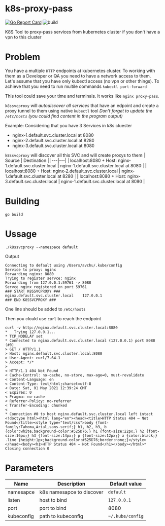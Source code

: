 # k8s-proxy-pass

[![Go Report Card](https://goreportcard.com/badge/github.com/avchu/k8s-proxy-pass)](https://goreportcard.com/report/github.com/avchu/k8s-proxy-pass) ![build](https://github.com/avchu/k8s-proxy-pass/actions/workflows/go.yml/badge.svg)


K8S Tool to proxy-pass services from kubernetes cluster if you don't have a vpn to this cluster

# Problem

You have a multiple `HTTP` endpoints at kubernetes cluster. To working with them as a Developer or QA you need to have a network access to them.
Let's assume that you have only kubectl access (no vpn or other things). To achieve that you need to run multile commands `kubectl port-forward`

This tool could save your time and terminals. It works like `nginx proxy-pass`.

`k8ssvcproxy` will *autodiscover all services* that have an edpoint and create a proxy tunnel to them using native `kubectl` tool
*Don't forget to update the `/etc/hosts` (you could find content in the program output)*

Example:
Considering that you have 3 Services in k8s cluester
- nginx-1.default.svc.cluster.local at 8080
- nginx-2.default.svc.cluster.local at 8280
- nginx-3.default.svc.cluster.local at 8080

`k8ssvcproxy` will discover all this SVC and will create proxys to them
| Source | Destination |
|---|---|
| localhost:8080 + Host: nginx-1.default.svc.cluster.local | nginx-1.default.svc.cluster.local at 8080 |
| localhost:8080 + Host: nginx-2.default.svc.cluster.local | nginx-1.default.svc.cluster.local at 8280 |
| localhost:8080 + Host: nginx-3.default.svc.cluster.local | nginx-1.default.svc.cluster.local at 8080 |

# Building
``` go build ```

# Ussage

```
./k8ssvcproxy --namespace default
```

Output

```
Connecting to default using /Users/avchu/.kube/config
Service to proxy: nginx
Forwarding nginx: 8080
Trying to register servce: nginx
Forwarding from 127.0.0.1:59761 -> 8080
Servce nginx registered on port 59761
### START K8SSVCPROXY ###
nginx.default.svc.cluster.local    127.0.0.1
### END K8SSVCPROXY ###
```
One line should be added to `/etc/hosts`

Then you clould use `curl` to reach the endpoint
```
curl -v http://nginx.default.svc.cluster.local:8080
*   Trying 127.0.0.1...
* TCP_NODELAY set
* Connected to nginx.default.svc.cluster.local (127.0.0.1) port 8080 (#0)
> GET / HTTP/1.1
> Host: nginx.default.svc.cluster.local:8080
> User-Agent: curl/7.64.1
> Accept: */*
>
< HTTP/1.1 404 Not Found
< Cache-Control: no-cache, no-store, max-age=0, must-revalidate
< Content-Language: en
< Content-Type: text/html;charset=utf-8
< Date: Sat, 01 May 2021 12:39:24 GMT
< Expires: 0
< Pragma: no-cache
< Referrer-Policy: no-referrer
< Transfer-Encoding: chunked
<
* Connection #0 to host nginx.default.svc.cluster.local left intact
<!doctype html><html lang="en"><head><title>HTTP Status 404 – Not Found</title><style type="text/css">body {font-family:Tahoma,Arial,sans-serif;} h1, h2, h3, b {color:white;background-color:#525D76;} h1 {font-size:22px;} h2 {font-size:16px;} h3 {font-size:14px;} p {font-size:12px;} a {color:black;} .line {height:1px;background-color:#525D76;border:none;}</style></head><body><h1>HTTP Status 404 – Not Found</h1></body></html>* Closing connection 0
```
# Parameters
| Name| Description | Default value |
|---|---|---|
| namesapce | k8s namesapce to discover | `default` |
| listen | host to bind | `127.0.0.1`  |
| port | port to bind | 8080 |
| kubeconfig | path to kubeconfig| `~/.kube/config` |

